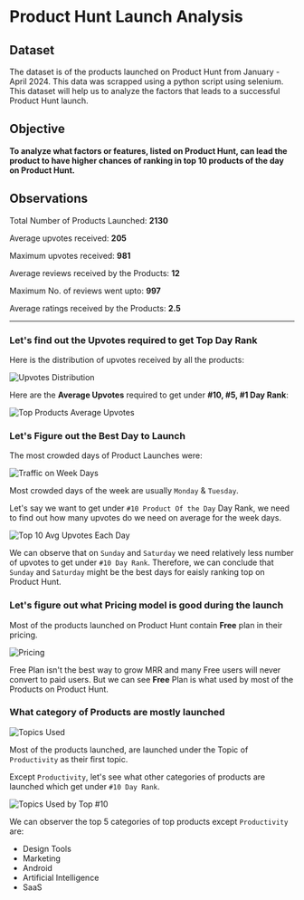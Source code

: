 # Product Hunt Launch Analysis

## Dataset
The dataset is of the products launched on Product Hunt from January - April 2024. This data was scrapped using a python script using selenium. This dataset will help us to analyze the factors that leads to a successful Product Hunt launch.

## Objective

**To analyze what factors or features, listed on Product Hunt, can lead the product to have higher chances of ranking in top 10 products of the day on Product Hunt.**

## Observations

Total Number of Products Launched: **2130**

Average upvotes received: **205**

Maximum upvotes received: **981**

Average reviews received by the Products: **12**

Maximum No. of reviews went upto: **997** 

Average ratings received by the Products: **2.5**

---

### Let's find out the Upvotes required to get Top Day Rank

Here is the distribution of upvotes received by all the products:

![Upvotes Distribution](/images/upvotes_hist.png)

Here are the **Average Upvotes** required to get under **#10, #5, #1 Day Rank**:

![Top Products Average Upvotes](/images/avg_upvotes_top_dayrank.png)

### Let's Figure out the Best Day to Launch

The most crowded days of Product Launches were:

![Traffic on Week Days](/images/launches_days.png)

Most crowded days of the week are usually `Monday` & `Tuesday`.

Let's say we want to get under `#10 Product Of the Day` Day Rank, we need to find out how many upvotes do we need on average for the week days.

![Top 10 Avg Upvotes Each Day](/images/avg_upvotes_each_day_top_10.png)

We can observe that on `Sunday` and `Saturday` we need relatively less number of upvotes to get under `#10 Day Rank`. Therefore, we can conclude that `Sunday` and `Saturday` might be the best days for eaisly ranking top on Product Hunt.

### Let's figure out what Pricing model is good during the launch

Most of the products launched on Product Hunt contain **Free** plan in their pricing.

![Pricing](/images/pricing.png)

Free Plan isn't the best way to grow MRR and many Free users will never convert to paid users. But we can see **Free** Plan is what used by most of the Products on Product Hunt.

### What category of Products are mostly launched

![Topics Used](/images/topics_used.png)

Most of the products launched, are launched under the Topic of `Productivity` as their first topic.

Except `Productivity`, let's see what other categories of products are launched which get under `#10 Day Rank`.

![Topics Used by Top #10](/images/topic_top_10.png)

We can observer the top 5 categories of top products except `Productivity` are:
- Design Tools
- Marketing
- Android
- Artificial Intelligence
- SaaS
